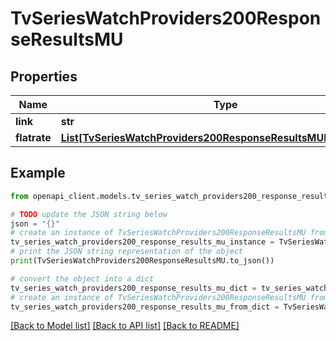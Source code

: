 # TvSeriesWatchProviders200ResponseResultsMU


## Properties

Name | Type | Description | Notes
------------ | ------------- | ------------- | -------------
**link** | **str** |  | [optional] 
**flatrate** | [**List[TvSeriesWatchProviders200ResponseResultsMUFlatrateInner]**](TvSeriesWatchProviders200ResponseResultsMUFlatrateInner.md) |  | [optional] 

## Example

```python
from openapi_client.models.tv_series_watch_providers200_response_results_mu import TvSeriesWatchProviders200ResponseResultsMU

# TODO update the JSON string below
json = "{}"
# create an instance of TvSeriesWatchProviders200ResponseResultsMU from a JSON string
tv_series_watch_providers200_response_results_mu_instance = TvSeriesWatchProviders200ResponseResultsMU.from_json(json)
# print the JSON string representation of the object
print(TvSeriesWatchProviders200ResponseResultsMU.to_json())

# convert the object into a dict
tv_series_watch_providers200_response_results_mu_dict = tv_series_watch_providers200_response_results_mu_instance.to_dict()
# create an instance of TvSeriesWatchProviders200ResponseResultsMU from a dict
tv_series_watch_providers200_response_results_mu_from_dict = TvSeriesWatchProviders200ResponseResultsMU.from_dict(tv_series_watch_providers200_response_results_mu_dict)
```
[[Back to Model list]](../README.md#documentation-for-models) [[Back to API list]](../README.md#documentation-for-api-endpoints) [[Back to README]](../README.md)


